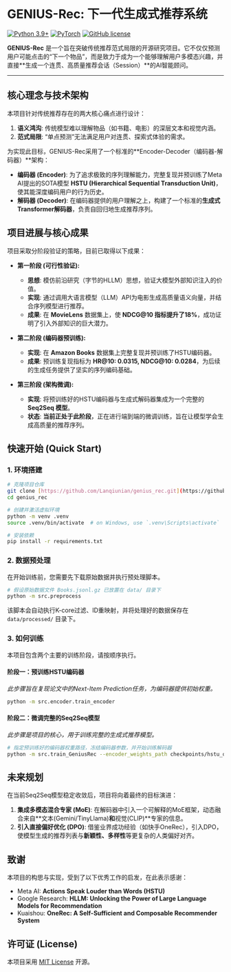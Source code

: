 # GENIUS-Rec: 下一代生成式推荐系统

[![Python 3.9+](https://img.shields.io/badge/Python-3.9+-blue.svg)](https://www.python.org/downloads/)
[![PyTorch](https://img.shields.io/badge/PyTorch-%23EE4C2C.svg?style=flat&logo=PyTorch&logoColor=white)](https://pytorch.org/)
[![GitHub license](https://img.shields.io/badge/license-MIT-blue.svg)](https://github.com/Lanqiunian/genius_rec/blob/main/LICENSE)

**GENIUS-Rec** 是一个旨在突破传统推荐范式局限的开源研究项目。它不仅仅预测用户可能点击的“下一个物品”，而是致力于成为一个能够理解用户多模态兴趣，并直接**生成一个连贯、高质量推荐会话（Session）**的AI智能顾问。

---

## 核心理念与技术架构

本项目针对传统推荐存在的两大核心痛点进行设计：
1.  **语义鸿沟**: 传统模型难以理解物品（如书籍、电影）的深层文本和视觉内涵。
2.  **范式局限**: “单点预测”无法满足用户对连贯、探索式体验的需求。

为实现此目标，GENIUS-Rec采用了一个标准的**Encoder-Decoder（编码器-解码器）**架构：

* **编码器 (Encoder)**: 为了追求极致的序列理解能力，完整复现并预训练了Meta AI提出的SOTA模型 **HSTU (Hierarchical Sequential Transduction Unit)**，使其能深度编码用户的行为历史。
* **解码器 (Decoder)**: 在编码器提供的用户理解之上，构建了一个标准的**生成式Transformer解码器**，负责自回归地生成推荐序列。

## 项目进展与核心成果

项目采取分阶段验证的策略，目前已取得以下成果：

* **第一阶段 (可行性验证):**
    * **思想**: 模仿前沿研究（字节的HLLM）思想，验证大模型外部知识注入的价值。
    * **实现**: 通过调用大语言模型（LLM）API为电影生成高质量语义向量，并结合序列模型进行推荐。
    * **成果**: 在 **MovieLens** 数据集上，使 **NDCG@10 指标提升了18%**，成功证明了引入外部知识的巨大潜力。

* **第二阶段 (编码器预训练):**
    * **实现**: 在 **Amazon Books** 数据集上完整复现并预训练了HSTU编码器。
    * **成果**: 预训练复现指标为 **HR@10: 0.0315, NDCG@10: 0.0284**，为后续的生成任务提供了坚实的序列编码基础。

* **第三阶段 (架构微调):**
    * **实现**: 将预训练好的HSTU编码器与生成式解码器集成为一个完整的 **Seq2Seq 模型**。
    * **状态**: **当前正处于此阶段**，正在进行端到端的微调训练，旨在让模型学会生成高质量的推荐序列。

## 快速开始 (Quick Start)

### 1. 环境搭建

```bash
# 克隆项目仓库
git clone [https://github.com/Lanqiunian/genius_rec.git](https://github.com/Lanqiunian/genius_rec.git)
cd genius_rec

# 创建并激活虚拟环境
python -m venv .venv
source .venv/bin/activate  # on Windows, use `.venv\Scripts\activate`

# 安装依赖
pip install -r requirements.txt
```

### 2. 数据预处理

在开始训练前，您需要先下载原始数据并执行预处理脚本。

```bash
# 假设原始数据文件 Books.jsonl.gz 已放置在 data/ 目录下
python -m src.preprocess
```
该脚本会自动执行K-core过滤、ID重映射，并将处理好的数据保存在 `data/processed/` 目录下。

### 3. 如何训练

本项目包含两个主要的训练阶段，请按顺序执行。

#### 阶段一：预训练HSTU编码器

*此步骤旨在复现论文中的Next-Item Prediction任务，为编码器提供初始权重。*

```bash
python -m src.encoder.train_encoder 
```

#### 阶段二：微调完整的Seq2Seq模型

*此步骤是项目的核心，用于训练完整的生成式推荐模型。*

```bash
# 指定预训练好的编码器权重路径，冻结编码器参数，并开始训练解码器
python -m src.train_GeniusRec --encoder_weights_path checkpoints/hstu_official_aligned_best.pth --freeze_encoder
```

## 未来规划

在当前Seq2Seq模型稳定收敛后，项目将向着最终的目标演进：

1.  **集成多模态混合专家 (MoE)**: 在解码器中引入一个可解释的MoE框架，动态融合来自**文本(Gemini/TinyLlama)**和**视觉(CLIP)**专家的信息。
2.  **引入直接偏好优化 (DPO)**: 借鉴业界成功经验（如快手OneRec），引入DPO，使模型生成的推荐列表与**新颖性、多样性**等更复杂的人类偏好对齐。

## 致谢

本项目的构思与实现，受到了以下优秀工作的启发，在此表示感谢：
* Meta AI: **Actions Speak Louder than Words (HSTU)**
* Google Research: **HLLM: Unlocking the Power of Large Language Models for Recommendation**
* Kuaishou: **OneRec: A Self-Sufficient and Composable Recommender System**

## 许可证 (License)

本项目采用 [MIT License](LICENSE) 开源。
